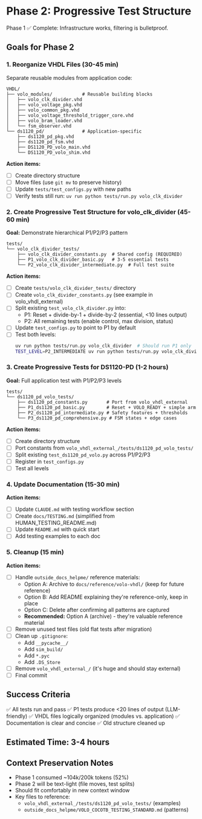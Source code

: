 # Phase 2: Progressive Test Structure

Phase 1 ✅ Complete: Infrastructure works, filtering is bulletproof.

## Goals for Phase 2

### 1. Reorganize VHDL Files (30-45 min)
Separate reusable modules from application code:

```
VHDL/
├── volo_modules/           # Reusable building blocks
│   ├── volo_clk_divider.vhd
│   ├── volo_voltage_pkg.vhd
│   ├── volo_common_pkg.vhd
│   ├── volo_voltage_threshold_trigger_core.vhd
│   ├── volo_bram_loader.vhd
│   └── fsm_observer.vhd
└── ds1120_pd/              # Application-specific
    ├── ds1120_pd_pkg.vhd
    ├── ds1120_pd_fsm.vhd
    ├── DS1120_PD_volo_main.vhd
    └── DS1120_PD_volo_shim.vhd
```

**Action items:**
- [ ] Create directory structure
- [ ] Move files (use `git mv` to preserve history)
- [ ] Update `tests/test_configs.py` with new paths
- [ ] Verify tests still run: `uv run python tests/run.py volo_clk_divider`

### 2. Create Progressive Test Structure for volo_clk_divider (45-60 min)

**Goal:** Demonstrate hierarchical P1/P2/P3 pattern

```
tests/
└── volo_clk_divider_tests/
    ├── volo_clk_divider_constants.py  # Shared config (REQUIRED)
    ├── P1_volo_clk_divider_basic.py   # 3-5 essential tests
    └── P2_volo_clk_divider_intermediate.py  # Full test suite
```

**Action items:**
- [ ] Create `tests/volo_clk_divider_tests/` directory
- [ ] Create `volo_clk_divider_constants.py` (see example in volo_vhdl_external)
- [ ] Split existing `test_volo_clk_divider.py` into:
  - P1: Reset + divide-by-1 + divide-by-2 (essential, <10 lines output)
  - P2: All remaining tests (enable control, max division, status)
- [ ] Update `test_configs.py` to point to P1 by default
- [ ] Test both levels:
  ```bash
  uv run python tests/run.py volo_clk_divider  # Should run P1 only
  TEST_LEVEL=P2_INTERMEDIATE uv run python tests/run.py volo_clk_divider
  ```

### 3. Create Progressive Tests for DS1120-PD (1-2 hours)

**Goal:** Full application test with P1/P2/P3 levels

```
tests/
└── ds1120_pd_volo_tests/
    ├── ds1120_pd_constants.py       # Port from volo_vhdl_external
    ├── P1_ds1120_pd_basic.py        # Reset + VOLO_READY + simple arm
    ├── P2_ds1120_pd_intermediate.py # Safety features + thresholds
    └── P3_ds1120_pd_comprehensive.py # FSM states + edge cases
```

**Action items:**
- [ ] Create directory structure
- [ ] Port constants from `volo_vhdl_external_/tests/ds1120_pd_volo_tests/`
- [ ] Split existing `test_ds1120_pd_volo.py` across P1/P2/P3
- [ ] Register in `test_configs.py`
- [ ] Test all levels

### 4. Update Documentation (15-30 min)

**Action items:**
- [ ] Update `CLAUDE.md` with testing workflow section
- [ ] Create `docs/TESTING.md` (simplified from HUMAN_TESTING_README.md)
- [ ] Update `README.md` with quick start
- [ ] Add testing examples to each doc

### 5. Cleanup (15 min)

**Action items:**
- [ ] Handle `outside_docs_helpme/` reference materials:
  - Option A: Archive to `docs/reference/volo-vhdl/` (keep for future reference)
  - Option B: Add README explaining they're reference-only, keep in place
  - Option C: Delete after confirming all patterns are captured
  - **Recommended:** Option A (archive) - they're valuable reference material
- [ ] Remove unused test files (old flat tests after migration)
- [ ] Clean up `.gitignore`:
  - Add `__pycache__/`
  - Add `sim_build/`
  - Add `*.pyc`
  - Add `.DS_Store`
- [ ] Remove `volo_vhdl_external_/` (it's huge and should stay external)
- [ ] Final commit

## Success Criteria

✅ All tests run and pass
✅ P1 tests produce <20 lines of output (LLM-friendly)
✅ VHDL files logically organized (modules vs. application)
✅ Documentation is clear and concise
✅ Old structure cleaned up

## Estimated Time: 3-4 hours

## Context Preservation Notes

- Phase 1 consumed ~104k/200k tokens (52%)
- Phase 2 will be text-light (file moves, test splits)
- Should fit comfortably in new context window
- Key files to reference:
  - `volo_vhdl_external_/tests/ds1120_pd_volo_tests/` (examples)
  - `outside_docs_helpme/VOLO_COCOTB_TESTING_STANDARD.md` (patterns)
